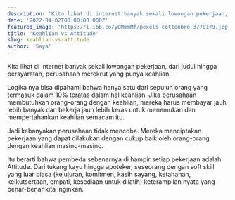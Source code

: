 ```yaml
---
description: 'Kita lihat di internet banyak sekali lowongan pekerjaan, dari judul hingga persyaratan, perusahaan merekrut yang punya keahlian.'
date: '2022-04-02T00:00:00.000Z'
featured_image: 'https://i.ibb.co/yQMmmMf/pexels-cottonbro-3778179.jpg'
title: 'Keahlian vs Attitude'
slug: keahlian-vs-attitude
author: 'Saya'
---
```


Kita lihat di internet banyak sekali lowongan pekerjaan, dari judul hingga persyaratan, perusahaan merekrut yang punya keahlian.

Logika nya bisa dipahami bahwa hanya satu dari sepuluh orang yang termasuk dalam 10% teratas dalam hal keahlian. Jika perusahaan membutuhkan orang-orang dengan keahlian, mereka harus membayar jauh lebih banyak dan bekerja jauh lebih keras untuk menemukan dan mempertahankan keahlian semacam itu.

Jadi kebanyakan perusahaan tidak mencoba. Mereka menciptakan pekerjaan yang dapat dilakukan dengan cukup baik oleh orang-orang dengan keahlian masing-masing.

Itu berarti bahwa pembeda sebenarnya di hampir setiap pekerjaan adalah Attitude. Dari tukang kayu hingga apoteker, seseorang dengan soft skill yang luar biasa (kejujuran, komitmen, kasih sayang, ketahanan, keikutsertaan, empati, kesediaan untuk dilatih) keterampilan nyata yang benar-benar kita inginkan.
